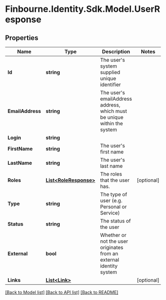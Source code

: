 # Finbourne.Identity.Sdk.Model.UserResponse

## Properties

Name | Type | Description | Notes
------------ | ------------- | ------------- | -------------
**Id** | **string** | The user&#39;s system supplied unique identifier | 
**EmailAddress** | **string** | The user&#39;s emailAddress address, which must be unique within the system | 
**Login** | **string** |  | 
**FirstName** | **string** | The user&#39;s first name | 
**LastName** | **string** | The user&#39;s last name | 
**Roles** | [**List&lt;RoleResponse&gt;**](RoleResponse.md) | The roles that the user has. | [optional] 
**Type** | **string** | The type of user (e.g. Personal or Service) | 
**Status** | **string** | The status of the user | 
**External** | **bool** | Whether or not the user originates from an external identity system | 
**Links** | [**List&lt;Link&gt;**](Link.md) |  | [optional] 

[[Back to Model list]](../README.md#documentation-for-models) [[Back to API list]](../README.md#documentation-for-api-endpoints) [[Back to README]](../README.md)

